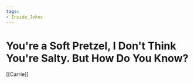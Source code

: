 ```yaml
---
tags:
- Inside_Jokes
---
```


# You're a Soft Pretzel, I Don't Think You're Salty. But How Do You Know?



[[Carrie]]